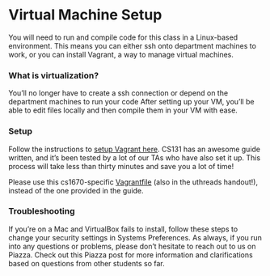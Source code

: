# Virtual Machine Setup
 
You will need to run and compile code for this class in a Linux-based environment. This means you can either ssh onto department machines to work, or you can install Vagrant, a way to manage virtual machines.
 
### What is virtualization?
You’ll no longer have to create a ssh connection or depend on the department machines to run your code
After setting up your VM, you’ll be able to edit files locally and then compile them in your VM with ease.

### Setup
Follow the instructions to [setup Vagrant here](http://cs.brown.edu/courses/csci1310/2020/assign/labs/lab0.html).
CS131 has an awesome guide written, and it’s been tested by a lot of our TAs who have also set it up. This process will take less than thirty minutes and save you a lot of time!

Please use this cs1670-specific [Vagrantfile](https://gist.githubusercontent.com/ess476/321a1da04061d8dec24c9f1e9624a2bd/raw/28ebfb144a4f0b3a8d0d6f38388bb40e0e8a78f7/Vagrantfile) (also in the uthreads handout!), instead of the one provided in the guide. 

### Troubleshooting
If you’re on a Mac and VirtualBox fails to install, follow these steps to change your security settings in Systems Preferences.
As always, if you run into any questions or problems, please don’t hesitate to reach out to us on Piazza. Check out this Piazza post for more information and clarifications based on questions from other students so far. 